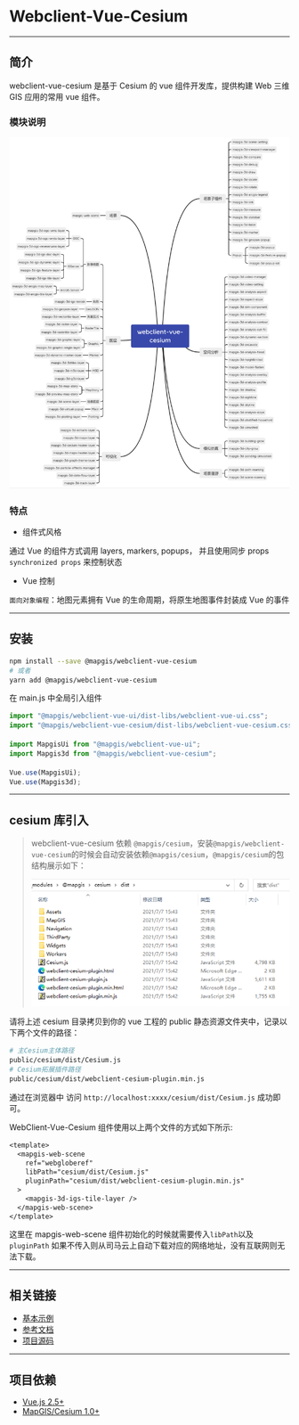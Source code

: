 # Webclient-Vue-Cesium

---

## 简介

webclient-vue-cesium 是基于 Cesium 的 vue 组件开发库，提供构建 Web 三维 GIS 应用的常用 vue 组件。

### 模块说明

![模块说明](./docs/guide/webclient-vue-cesium.png)

### 特点

- 组件式风格

通过 Vue 的组件方式调用 layers, markers, popups， 并且使用同步 props `synchronized props` 来控制状态

- Vue 控制

`面向对象编程`：地图元素拥有 Vue 的生命周期，将原生地图事件封装成 Vue 的事件

---

## 安装

```bash
npm install --save @mapgis/webclient-vue-cesium
# 或者
yarn add @mapgis/webclient-vue-cesium
```

在 main.js 中全局引入组件

```js
import "@mapgis/webclient-vue-ui/dist-libs/webclient-vue-ui.css";
import "@mapgis/webclient-vue-cesium/dist-libs/webclient-vue-cesium.css";

import MapgisUi from "@mapgis/webclient-vue-ui";
import Mapgis3d from "@mapgis/webclient-vue-cesium";

Vue.use(MapgisUi);
Vue.use(Mapgis3d);
```

---

## cesium 库引入

> webclient-vue-cesium 依赖 `@mapgis/cesium`，安装`@mapgis/webclient-vue-cesium`的时候会自动安装依赖`@mapgis/cesium`，`@mapgis/cesium`的包结构展示如下：
>
> ![代码结构](./docs/guide/cesium_dist.png)

请将上述 cesium 目录拷贝到你的 vue 工程的 public 静态资源文件夹中，记录以下两个文件的路径：

```sh
# 主Cesium主体路径
public/cesium/dist/Cesium.js
# Cesium拓展插件路径
public/cesium/dist/webclient-cesium-plugin.min.js
```

通过在浏览器中 访问 `http://localhost:xxxx/cesium/dist/Cesium.js` 成功即可。

WebClient-Vue-Cesium 组件使用以上两个文件的方式如下所示:

```vue
<template>
  <mapgis-web-scene
    ref="webgloberef"
    libPath="cesium/dist/Cesium.js"
    pluginPath="cesium/dist/webclient-cesium-plugin.min.js"
  >
    <mapgis-3d-igs-tile-layer />
  </mapgis-web-scene>
</template>
```

这里在 mapgis-web-scene 组件初始化的时候就需要传入`libPath`以及`pluginPath` 如果不传入则从司马云上自动下载对应的网络地址，没有互联网则无法下载。

---

## 相关链接

- [基本示例](http://develop.smaryun.com:8899/#/gallery/vue-cesium)
- [参考文档](http://120.78.82.242:8892/)
- [项目源码](https://github.com/MapGIS/WebClient-Vue/tree/main/cesium)

---

## 项目依赖

- [Vue.js 2.5+](https://github.com/vuejs/vue)
- [MapGIS/Cesium 1.0+](https://www.npmjs.com/package/@mapgis/cesium)

[comment]: <> (::: tip 目的)

[comment]: <> (> 用于开发 Vue 版本的一张图 `Vue-OneMap`)

[comment]: <> (>)

[comment]: <> (> 用于开发 Vue 版本的工作空间 `Vue-WorkSpace`)

[comment]: <> (:::)

[comment]: <> (```vue)

[comment]: <> (<template>)

[comment]: <> ( <cesium-web-globe)

[comment]: <> ( libPath="statics/cesium/Cesium.js")

[comment]: <> ( pluginPath="statics/cesium/webclient-cesium-plugin.min.js")

[comment]: <> ( class="onemap-cesium-map")

[comment]: <> ( >)

[comment]: <> ( <cesium-igs-tile-layer)

[comment]: <> ( :url="layer.url")

[comment]: <> ( />)

[comment]: <> ( <cesium-igs-doc-layer)

[comment]: <> ( :show="l.show")

[comment]: <> ( :url="layer.url")

[comment]: <> ( />)

[comment]: <> ( </cesium-web-globe>)

[comment]: <> (</template>)

[comment]: <> (<script>)

[comment]: <> (import {)

[comment]: <> ( CesiumWebGlobe,)

[comment]: <> ( CesiumIgsDocLayer,)

[comment]: <> ( CesiumIgsTileLayer,)

[comment]: <> (} from '@mapgis/webclient-vue-cesium';)

[comment]: <> (export default {)

[comment]: <> ( name: 'App',)

[comment]: <> ( data&#40;&#41; {)

[comment]: <> ( return {)

[comment]: <> ( layer: {)

[comment]: <> ( url: "http://localhost:6163/igs/rest/mrms/docs/EPSG_4326_WORLD",)

[comment]: <> ( show: true,)

[comment]: <> ( })

[comment]: <> ( })

[comment]: <> ( },)

[comment]: <> ( components: {)

[comment]: <> ( CesiumWebGlobe,)

[comment]: <> ( CesiumIgsDocLayer,)

[comment]: <> ( CesiumIgsTileLayer,)

[comment]: <> ( },)

[comment]: <> (})

[comment]: <> (</script>)

[comment]: <> (```)
